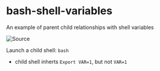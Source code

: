 # bash-shell-variables
An example of parent child relationships with shell variables

![Source](https://user-images.githubusercontent.com/58792/143452073-ba4108df-6f00-46d3-9f28-4a23cf0639cb.png)

Launch a child shell:  `bash`
* child shell inherts `Export VAR=1`, but not `VAR=1`




